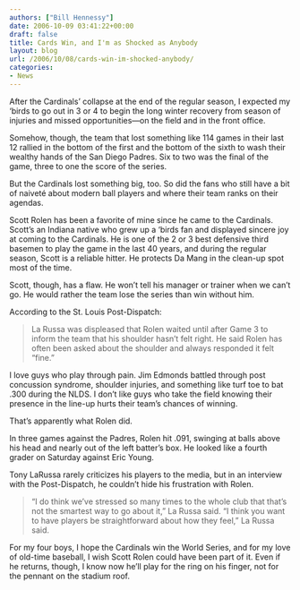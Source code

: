 ```yaml
---
authors: ["Bill Hennessy"]
date: 2006-10-09 03:41:22+00:00
draft: false
title: Cards Win, and I'm as Shocked as Anybody
layout: blog
url: /2006/10/08/cards-win-im-shocked-anybody/
categories:
- News
---
```


After the Cardinals’ collapse at the end of the regular season, I expected my ‘birds to go out in 3 or 4 to begin the long winter recovery from season of injuries and missed opportunities—on the field and in the front office.

Somehow, though, the team that lost something like 114 games in their last 12 rallied in the bottom of the first and the bottom of the sixth to wash their wealthy hands of the San Diego Padres. Six to two was the final of the game, three to one the score of the series.

But the Cardinals lost something big, too. So did the fans who still have a bit of naiveté about modern ball players and where their team ranks on their agendas.

Scott Rolen has been a favorite of mine since he came to the Cardinals. Scott’s an Indiana native who grew up a ‘birds fan and displayed sincere joy at coming to the Cardinals. He is one of the 2 or 3 best defensive third basemen to play the game in the last 40 years, and during the regular season, Scott is a reliable hitter. He protects Da Mang in the clean-up spot most of the time.

Scott, though, has a flaw. He won’t tell his manager or trainer when we can’t go. He would rather the team lose the series than win without him.

According to the St. Louis Post-Dispatch:



> La Russa was displeased that Rolen waited until after Game 3 to inform the team that his shoulder hasn’t felt right. He said Rolen has often been asked about the shoulder and always responded it felt “fine.”



I love guys who play through pain. Jim Edmonds battled through post concussion syndrome, shoulder injuries, and something like turf toe to bat .300 during the NLDS. I don’t like guys who take the field knowing their presence in the line-up hurts their team’s chances of winning.

That’s apparently what Rolen did.

In three games against the Padres, Rolen hit .091, swinging at balls above his head and nearly out of the left batter’s box. He looked like a fourth grader on Saturday against Eric Young.

Tony LaRussa rarely criticizes his players to the media, but in an interview with the Post-Dispatch, he couldn’t hide his frustration with Rolen.



> “I do think we’ve stressed so many times to the whole club that that’s not the smartest way to go about it,” La Russa said. “I think you want to have players be straightforward about how they feel,” La Russa said.



For my four boys, I hope the Cardinals win the World Series, and for my love of old-time baseball, I wish Scott Rolen could have been part of it. Even if he returns, though, I know now he’ll play for the ring on his finger, not for the pennant on the stadium roof.
